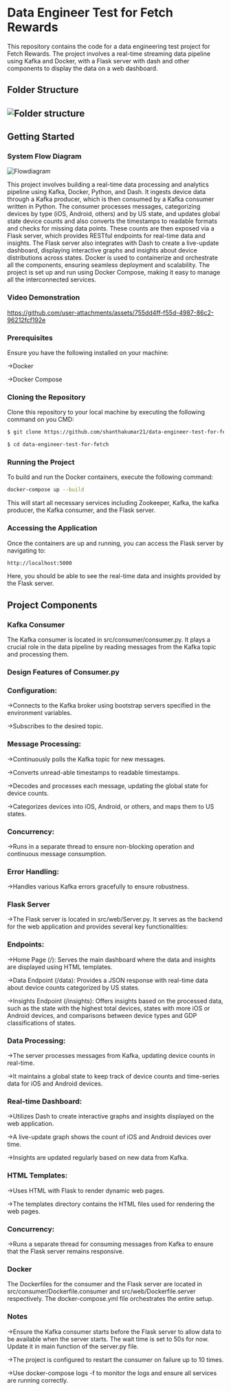 <h1>Data Engineer Test for Fetch Rewards</h1>



This repository contains the code for a data engineering test project for Fetch Rewards. The project involves a real-time streaming data pipeline using Kafka and Docker, with a Flask server with dash and other components to display the data on a web dashboard.


<h2>Folder Structure<h2>

![Folder structure](https://github.com/user-attachments/assets/eee87450-eb7b-473b-bfb4-27d8a49d0746)



<h2>Getting Started</h2>


<h3>System Flow Diagram</h3>

![Flowdiagram](https://github.com/user-attachments/assets/3e9babf4-4719-43c1-ba6a-18ac577dc668)

This project involves building a real-time data processing and analytics pipeline using Kafka, Docker, Python, and Dash. It ingests device data through a Kafka producer, which is then consumed by a Kafka consumer written in Python. The consumer processes messages, categorizing devices by type (iOS, Android, others) and by US state, and updates global state device counts and also converts the timestamps to readable formats and checks for missing data points. These counts are then exposed via a Flask server, which provides RESTful endpoints for real-time data and insights. The Flask server also integrates with Dash to create a live-update dashboard, displaying interactive graphs and insights about device distributions across states. Docker is used to containerize and orchestrate all the components, ensuring seamless deployment and scalability. The project is set up and run using Docker Compose, making it easy to manage all the interconnected services.


<h3>Video Demonstration</h3>

https://github.com/user-attachments/assets/755dd4ff-f55d-4987-86c2-96212fcf192e



<h3>Prerequisites</h3>

Ensure you have the following installed on your machine:

->Docker 

->Docker Compose



<h3>Cloning the Repository</h3>

Clone this repository to your local machine by executing the following command on you CMD:

```bash
$ git clone https://github.com/shanthakumar21/data-engineer-test-for-fetch.git

$ cd data-engineer-test-for-fetch
```


<h3>Running the Project</h3>

To build and run the Docker containers, execute the following command:

```bash
docker-compose up --build
```

This will start all necessary services including Zookeeper, Kafka, the kafka producer, the Kafka consumer, and the Flask server.



<h3>Accessing the Application</h3>

Once the containers are up and running, you can access the Flask server by navigating to:

```bash
http://localhost:5000
```

Here, you should be able to see the real-time data and insights provided by the Flask server.




<h2>Project Components</h2>



<h3>Kafka Consumer</h3>

The Kafka consumer is located in src/consumer/consumer.py. It plays a crucial role in the data pipeline by reading messages from the Kafka topic and processing them. 


<h3>Design Features of Consumer.py</h3>

<h3>Configuration:</h3>

->Connects to the Kafka broker using bootstrap servers specified in the environment variables.

->Subscribes to the desired topic. 

<h3>Message Processing:</h3>

->Continuously polls the Kafka topic for new messages.

->Converts unread-able timestamps to readable timestamps.

->Decodes and processes each message, updating the global state for device counts.

->Categorizes devices into iOS, Android, or others, and maps them to US states.


<h3>Concurrency:</h3>

->Runs in a separate thread to ensure non-blocking operation and continuous message consumption.


<h3>Error Handling:</h3>

->Handles various Kafka errors gracefully to ensure robustness.


<h3>Flask Server</h3>

->The Flask server is located in src/web/Server.py. It serves as the backend for the web application and provides several key functionalities:


<h3>Endpoints:</h3>

->Home Page (/): Serves the main dashboard where the data and insights are displayed using HTML templates.

->Data Endpoint (/data): Provides a JSON response with real-time data about device counts categorized by US states.

->Insights Endpoint (/insights): Offers insights based on the processed data, such as the state with the highest total devices, states with more iOS or Android devices, and comparisons between device types and GDP classifications of states.


<h3>Data Processing:</h3>

->The server processes messages from Kafka, updating device counts in real-time.

->It maintains a global state to keep track of device counts and time-series data for iOS and Android devices.


<h3>Real-time Dashboard:</h3>

->Utilizes Dash to create interactive graphs and insights displayed on the web application.

->A live-update graph shows the count of iOS and Android devices over time.

->Insights are updated regularly based on new data from Kafka.


<h3>HTML Templates:</h3>

->Uses HTML with Flask to render dynamic web pages.

->The templates directory contains the HTML files used for rendering the web pages.


<h3>Concurrency:</h3>

->Runs a separate thread for consuming messages from Kafka to ensure that the Flask server remains responsive.


<h3>Docker</h3>

The Dockerfiles for the consumer and the Flask server are located in src/consumer/Dockerfile.consumer and src/web/Dockerfile.server respectively. The docker-compose.yml file orchestrates the entire setup.




<h3>Notes</h3>

->Ensure the Kafka consumer starts before the Flask server to allow data to be available when the server starts. The wait time is set to 50s for now. Update it in main function of the server.py file. 

->The project is configured to restart the consumer on failure up to 10 times.

->Use docker-compose logs -f to monitor the logs and ensure all services are running correctly.

